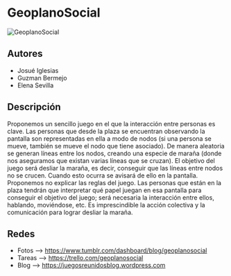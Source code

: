 # GeoplanoSocial


![GeoplanoSocial](header.png)

Autores
------------
 * Josué Iglesias
 * Guzman Bermejo
 * Elena Sevilla

Descripción
------------

Proponemos un sencillo juego en el que la interacción entre personas es clave. Las personas que desde la plaza se encuentran observando la pantalla son representadas en ella a modo de nodos (si una persona se mueve, también se mueve el nodo que tiene asociado). De manera aleatoria se generan líneas entre los nodos, creando una especie de maraña (donde nos aseguramos que existan varias líneas que se cruzan). El objetivo del juego será desliar la maraña, es decir, conseguir que las líneas entre nodos no se crucen. Cuando esto ocurra se avisará de ello en la pantalla. Proponemos no explicar las reglas del juego. Las personas que están en la plaza tendrán que interpretar qué papel juegan en esa pantalla para conseguir el objetivo del juego; será necesaria la interacción entre ellos, hablando, moviéndose, etc. Es imprescindible la acción colectiva y la comunicación para lograr desliar la maraña.

Redes
-----
 * Fotos  --> https://www.tumblr.com/dashboard/blog/geoplanosocial
 * Tareas --> https://trello.com/geoplanosocial
 * Blog   --> https://juegosreunidosblog.wordpress.com

